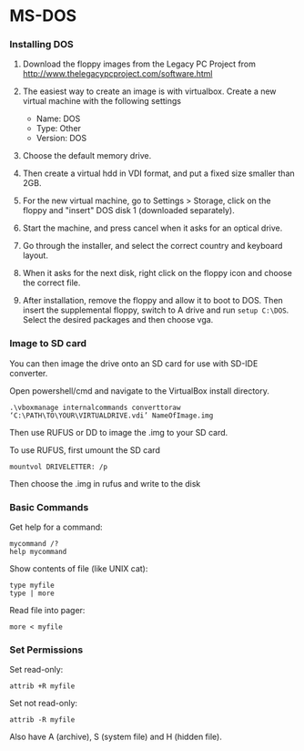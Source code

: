 # MS-DOS

### Installing DOS

1. Download the floppy images from the Legacy PC Project from http://www.thelegacypcproject.com/software.html

1. The easiest way to create an image is with virtualbox. Create a new virtual machine with the following settings
    * Name: DOS
    * Type: Other
    * Version: DOS

1. Choose the default memory drive.

1. Then create a virtual hdd in VDI format, and put a fixed size smaller than 2GB.

1. For the new virtual machine, go to Settings > Storage, click on the floppy and "insert" DOS disk 1 (downloaded separately).

1. Start the machine, and press cancel when it asks for an optical drive.

1. Go through the installer, and select the correct country and keyboard layout.

1. When it asks for the next disk, right click on the floppy icon and choose the correct file.

1. After installation, remove the floppy and allow it to boot to DOS. Then insert the supplemental floppy, switch to A drive and run `setup C:\DOS`.
Select the desired packages and then choose vga.

### Image to SD card
You can then image the drive onto an SD card for use with SD-IDE converter. 

Open powershell/cmd and navigate to the VirtualBox install directory. 

```
.\vboxmanage internalcommands converttoraw ‘C:\PATH\TO\YOUR\VIRTUALDRIVE.vdi’ NameOfImage.img
```

Then use RUFUS or DD to image the .img to your SD card.

To use RUFUS, first umount the SD card
```
mountvol DRIVELETTER: /p
```
Then choose the .img in rufus and write to the disk

### Basic Commands
Get help for a command:
```
mycommand /?
help mycommand
```

Show contents of file (like UNIX cat):
```
type myfile
type | more
```

Read file into pager:
```
more < myfile
```

### Set Permissions
Set read-only:
```
attrib +R myfile
```
Set not read-only:
```
attrib -R myfile
```
Also have A (archive), S (system file) and H (hidden file).

